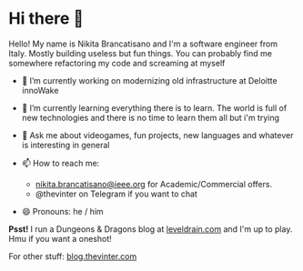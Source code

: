 # Hi there 👋
Hello! My name is Nikita Brancatisano and I'm a software engineer from Italy. Mostly building useless but fun things. You can probably find me somewhere refactoring my code and screaming at myself

- 🔭 I’m currently working on modernizing old infrastructure at Deloitte innoWake
- 🌱 I’m currently learning everything there is to learn. The world is full of new technologies and there is no time to learn them all but i'm trying

- 💬 Ask me about videogames, fun projects, new languages and whatever is interesting in general

- 📫 How to reach me: 
  * nikita.brancatisano@ieee.org for Academic/Commercial offers. 
  * @thevinter on Telegram if you want to chat
  
- 😄 Pronouns: he / him


**Psst!** I run a Dungeons & Dragons blog at [leveldrain.com](https://leveldrain.com) and I'm up to play. Hmu if you want a oneshot!

For other stuff: [blog.thevinter.com](blog.thevinter.com)
